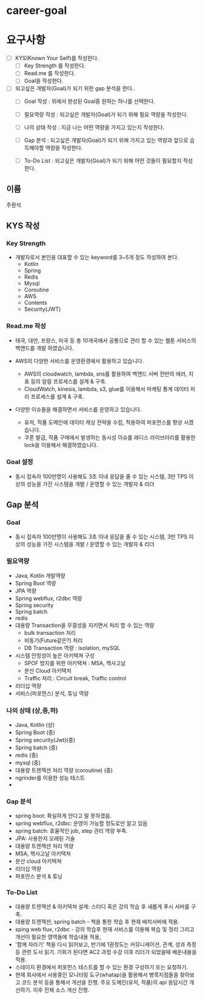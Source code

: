 # career-goal

# 요구사항
- [ ] KYS(Known Your Self)를 작성한다.
    - [ ] Key Strength 를 작성한다.
    - [ ] Read.me 를 작성한다.
    - [ ] Goal을 작성한다.
- [ ] 되고싶은 개발자(Goal)가 되기 위한 gap 분석을 한다..
    - [ ] Goal 작성 : 위에서 완성된 Goal중 원하는 하나를 선택한다.
    - [ ] 필요역량 작성 : 되고싶은 개발자(Goal)가 되기 위해 필요 역량을 작성한다.
    - [ ] 나의 상태 작성 : 지금 나는 어떤 역량을 가지고 있는지 작성한다.
    - [ ] Gap 분석 : 되고싶은 개발자(Goal)가 되기 위해 가지고 있는 역량과 앞으로 습득해야할 역량을 작성한다.
    - [ ] To-Do List : 되고싶은 개발자(Goal)가 되기 위해 어떤 것들이 필요할지 작성한다.

  
## 이름
주환석
## KYS 작성
### Key Strength
- 개발자로서 본인을 대표할 수 있는 keyword를 3~5개 정도 작성하여 본다.
    - Kotlin
    - Spring
    - Redis
    - Mysql
    - Coroutine
    - AWS
    - Contents
    - Security(JWT)
### Read.me 작성
- 태국, 대만, 프랑스, 미국 등 총 10개국에서 공통으로 관리 할 수 있는 웹툰 서비스의 백앤드를 개발 하였습니다.


- AWS의 다양한 서비스를 운영환경에서 활용하고 있습니다.
  - AWS의 cloudwatch, lambda, sns를 활용하여 백앤드 서버 전반의 에러, 지표 등의 알람 프로세스를 설계 & 구축.
  - CloudWatch, kinesis, lambda, s3, glue를 이용해서 마케팅 통계 데이터 처리 프로세스를 설계 & 구축.


- 다양한 이슈들을 해결하면서 서비스를 운영하고 있습니다.
  - 유저, 작품 도메인에 데이터 캐싱 전략을 수립, 적용하여 퍼포먼스를 향상 시켰습니다.
  - 쿠폰 발급, 작품 구매에서 발생하는 동시성 이슈를 레디스 라이브러리를 활용한 lock을 이용해서 해결하였습니다.

### Goal 설정
-  동시 접속자 100만명이 사용해도 3초 이내 응답을 줄 수 있는 시스템, 3만 TPS 이상의 성능을 가진 시스템을 개발 / 운영할 수 있는 개발자 & 리더
## Gap 분석
### Goal
-  동시 접속자 100만명이 사용해도 3초 이내 응답을 줄 수 있는 시스템, 3만 TPS 이상의 성능을 가진 시스템을 개발 / 운영할 수 있는 개발자 & 리더
### 필요역량
- Java, Kotlin 개발역량
- Spring Boot 역량
- JPA 역량
- Spring webflux, r2dbc 역량
- Spring security
- Spring batch
- redis
- 대용량 Transaction을 무결성을 지키면서 처리 할 수 있는 역량
    - bulk transaction 처리
    - 비동기(Future같은?) 처리
    - DB Transaction 역량 : isolation, mySQL
- 시스템 안정성이 높은 아키택쳐 구성
    - SPOF 방지를 위한 아키택쳐 : MSA, 핵사고날
    - 분산 Cloud 아키택처
    - Traffic 처리 : Circuit break, Traffic control
- 리더십 역량
- 서비스(퍼포먼스) 분석, 튜닝 역량
### 나의 상태 (상,중,하)
- Java, Kotlin (상)
- Spring Boot (중)
- Spring security(Jwt)(중)
- Spring batch (중)
- redis (중)
- mysql (중)
- 대용량 트렌젝션 처리 역량 (coroutine) (중)
- ngrinder를 이용한 성능 테스트 
- 
### Gap 분석
- spring boot: 확실하게 안다고 말 못하겠음.
- spring webflux, r2dbc: 운영이 가능할 정도로만 알고 있음
- spring batch: 효율적인 job, step 관리 역량 부족. 
- JPA: 사용한지 오래된 기술
- 대용량 트렌젝션 처리 역량
- MSA, 핵사고날 아키택쳐
- 분산 cloud 아키택쳐
- 리더십 역량
- 퍼포먼스 분석 & 튜닝
### To-Do List
- 대용량 트렌젝션 & 아키텍쳐 설계: 스터디 혹은 강의 학습 후 새롭게 푸시 서버를 구축. 
- 대용량 트렌젝션, spring batch - 책을 통한 학습 후 현재 배치서버에 적용.
- sping web flux, r2dbc - 강의 학습후 현재 서비스를 이용해 복습 및 정리 그리고 개선이 필요한 영역들에 학습내용 적용,
- '함께 자라기' 책을 다시 읽어보고, 반기에 1권정도는 커뮤니케이션, 관계, 성과 측정등 관련 도서 읽기. 기회가 된다면 AC2 과정 수강 이후 리더가 되었을때 배운내용을 적용.
- 스테이지 환경에서 퍼포먼스 테스트를 할 수 있는 환경 구성하기 또는 요청하기.
- 현재 회사에서 사용중인 모니터링 도구(whatap)을 활용해서 병목지점들을 찾아보고 코드 분석 등을 통해서 개선을 진행. 주요 도메인(유저, 작품)의 api 응답시간 개선하기. 이후 전체 소스 개선 진행. 




